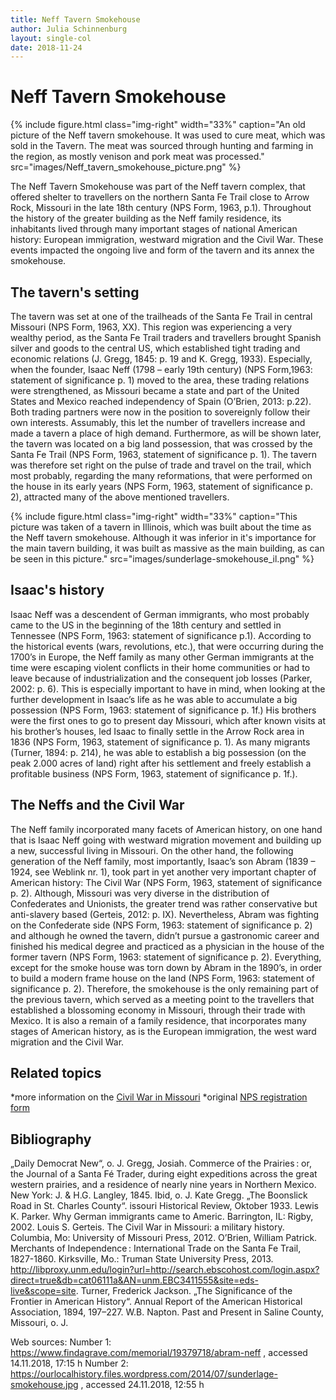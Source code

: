 ```yaml
---
title: Neff Tavern Smokehouse
author: Julia Schinnenburg
layout: single-col
date: 2018-11-24
---
```


# Neff Tavern Smokehouse

{% include figure.html
  class="img-right"
  width="33%"
  caption="An old picture of the Neff tavern smokehouse. It was used to cure meat, which was sold in the Tavern. The meat was sourced through hunting and farming in the region, as mostly venison and pork meat was processed."
  src="images/Neff_tavern_smokehouse_picture.png"
%}

The Neff Tavern Smokehouse was part of the Neff tavern complex, that offered shelter to travellers on the northern Santa Fe Trail close to Arrow Rock, Missouri in the late 18th century (NPS Form, 1963, p.1).  Throughout the history of the greater building as the Neff family residence, its inhabitants lived through many important stages of national American history: European immigration, westward migration and the Civil War. These events impacted the ongoing live and form of the tavern and its annex the smokehouse. 

## The tavern's setting
The tavern was set at one of the trailheads of the Santa Fe Trail in central Missouri (NPS Form, 1963, XX). This region was experiencing a very wealthy period, as the Santa Fe Trail traders and travellers brought Spanish silver and goods to the central US, which established tight trading and economic relations (J. Gregg, 1845: p. 19 and K. Gregg, 1933). Especially, when the founder, Isaac Neff (1798 – early 19th century) (NPS Form,1963: statement of significance p. 1) moved to the area, these trading relations were strengthened, as Missouri became a state and part of the United States and Mexico reached independency of Spain (O’Brien, 2013: p.22). Both trading partners were now in the position to sovereignly follow their own interests. Assumably, this let the number of travellers increase and made a tavern a place of high demand. Furthermore, as will be shown later, the tavern was located on a big land possession, that was crossed by the Santa Fe Trail (NPS Form, 1963, statement of significance p. 1). The tavern was therefore set right on the pulse of trade and travel on the trail, which most probably, regarding the many reformations, that were performed on the house in its early years (NPS Form, 1963, statement of significance p. 2), attracted many of the above mentioned travellers.

{% include figure.html
  class="img-right"
  width="33%"
  caption="This picture was taken of a tavern in Illinois, which was built about the time as the Neff tavern smokehouse. Although it was inferior in it's importance for the main tavern building, it was built as massive as the main building, as can be seen in this picture."
  src="images/sunderlage-smokehouse_il.png"
%}

## Isaac's history

Isaac Neff was a descendent of German immigrants, who most probably came to the US in the beginning of the 18th century and settled in Tennessee (NPS Form, 1963: statement of significance p.1). According to the historical events (wars, revolutions, etc.), that were occurring during the 1700’s in Europe, the Neff family as many other German immigrants at the time were escaping violent conflicts in their home communities or had to leave because of industrialization and the consequent job losses (Parker, 2002: p. 6). This is especially important to have in mind, when looking at the further development in Isaac’s life as he was able to accumulate a big possession (NPS Form, 1963: statement of significance p. 1f.)
His brothers were the first ones to go to present day Missouri, which after known visits at his brother’s houses, led Isaac to finally settle in the Arrow Rock area in 1836 (NPS Form, 1963, statement of significance p. 1). As many migrants (Turner, 1894: p. 214), he was able to establish a big possession (on the peak 2.000 acres of land) right after his settlement and freely establish a profitable business (NPS Form, 1963, statement of significance p. 1f.). 


## The Neffs and the Civil War

 The Neff family incorporated many facets of American history, on one hand that is Isaac Neff going with westward migration movement and building up a new, successful living in Missouri. On the other hand, the following generation of the Neff family, most importantly, Isaac’s son Abram (1839 – 1924, see Weblink nr. 1), took part in yet another very important chapter of American history: The Civil War (NPS Form, 1963, statement of significance p. 2). Although, Missouri was very diverse in the distribution of Confederates and Unionists, the greater trend was rather conservative but anti-slavery based (Gerteis, 2012: p. IX). Nevertheless, Abram was fighting on the Confederate side (NPS Form, 1963: statement of significance p. 2) and although he owned the tavern, didn’t pursue a gastronomic career and finished his medical degree and practiced as a physician in the house of the former tavern (NPS Form, 1963: statement of significance p. 2). Everything, except for the smoke house was torn down by Abram in the 1890’s, in order to build a modern frame house on the land (NPS Form, 1963: statement of significance p. 2).
Therefore, the smokehouse is the only remaining part of the previous tavern, which served as a meeting point to the travellers that established a blossoming economy in Missouri, through their trade with Mexico. It is also a remain of a family residence, that incorporates many stages of American history, as is the European immigration, the west ward migration and the Civil War.

## Related topics
*more information on the [Civil War in Missouri](https://www.sos.mo.gov/mdh/CivilWar/Resources.asp)
*original [NPS registration form](https://github.com/historic-trails/santa-fe-itinerary/blob/master/historic-registration-forms/neff-tavern-smokehouse.pdf)



## Bibliography

„Daily Democrat New“, o. J.
Gregg, Josiah. Commerce of the Prairies : or, the Journal of a Santa Fé Trader, during eight expeditions across the great western prairies, and a residence of nearly nine years in Northern Mexico. New York: J. & H.G. Langley, 1845.
Ibid, o. J.
Kate Gregg. „The Boonslick Road in St. Charles County“. issouri Historical Review, Oktober 1933.
Lewis K. Parker. Why German immigrants came to Americ. Barrington, IL: Rigby, 2002.
Louis S. Gerteis. The Civil War in Missouri: a military history. Columbia, Mo: University of Missouri Press, 2012.
O’Brien, William Patrick. Merchants of Independence : International Trade on the Santa Fe Trail, 1827-1860. Kirksville, Mo.: Truman State University Press, 2013. http://libproxy.unm.edu/login?url=http://search.ebscohost.com/login.aspx?direct=true&db=cat06111a&AN=unm.EBC3411555&site=eds-live&scope=site.
Turner, Frederick Jackson. „The Significance of the Frontier in American History“. Annual Report of the American Historical Association, 1894, 197–227.
W.B. Napton. Past and Present in Saline County, Missouri, o. J.

Web sources:
Number 1: https://www.findagrave.com/memorial/19379718/abram-neff , accessed 14.11.2018, 17:15 h
Number 2: https://ourlocalhistory.files.wordpress.com/2014/07/sunderlage-smokehouse.jpg       , accessed 24.11.2018, 12:55 h

